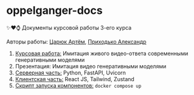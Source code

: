 # oppelganger-docs
✨❤⌚ Документы курсовой работы 3-его курса

Авторы работы: <a href="https://funcfolio.ru">Царюк Артём</a>, <a href="https://t.me/Racionalus">Приходько Александр</a>

1. <a href="../Имитация живого видео-ответа современными генеративными моделями.pdf">Курсовая работа:</a> Имитация живого видео-ответа современными генеративными моделями
2. Презентация: Имитация видео генеративными моделями
3. <a href="../https://github.com/Oppelganger/oppelganger">Серверная часть:</a> Python, FastAPI, Uvicorn
4. <a href="../https://github.com/Oppelganger/oppelganger-frontend">Клиентская часть:</a> React JS, Tailwind, Zustand
5. <a href="../https://github.com/Oppelganger/oppelganger-devops">Скрипт запуска компонентов:</a> `docker compose up`
